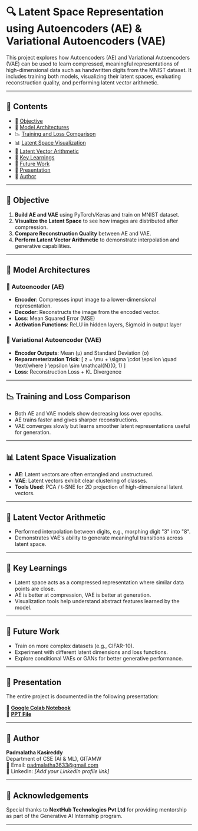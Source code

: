 # 🔍 Latent Space Representation using Autoencoders (AE) & Variational Autoencoders (VAE)

This project explores how Autoencoders (AE) and Variational Autoencoders (VAE) can be used to learn compressed, meaningful representations of high-dimensional data such as handwritten digits from the MNIST dataset. It includes training both models, visualizing their latent spaces, evaluating reconstruction quality, and performing latent vector arithmetic.

---

## 📁 Contents

- 📌 [Objective](#objective)
- 🧠 [Model Architectures](#model-architectures)
- 📉 [Training and Loss Comparison](#training-and-loss-comparison)
- 📊 [Latent Space Visualization](#latent-space-visualization)
- 🧪 [Latent Vector Arithmetic](#latent-vector-arithmetic)
- 📝 [Key Learnings](#key-learnings)
- 🚀 [Future Work](#future-work)
- 📎 [Presentation](#presentation)
- 👤 [Author](#author)

---

## 🎯 Objective

1. **Build AE and VAE** using PyTorch/Keras and train on MNIST dataset.
2. **Visualize the Latent Space** to see how images are distributed after compression.
3. **Compare Reconstruction Quality** between AE and VAE.
4. **Perform Latent Vector Arithmetic** to demonstrate interpolation and generative capabilities.

---

## 🧠 Model Architectures

### 🔹 Autoencoder (AE)
- **Encoder**: Compresses input image to a lower-dimensional representation.
- **Decoder**: Reconstructs the image from the encoded vector.
- **Loss**: Mean Squared Error (MSE)
- **Activation Functions**: ReLU in hidden layers, Sigmoid in output layer

### 🔹 Variational Autoencoder (VAE)
- **Encoder Outputs**: Mean (μ) and Standard Deviation (σ)
- **Reparameterization Trick**: 
  \[
  z = \mu + \sigma \cdot \epsilon \quad \text{where } \epsilon \sim \mathcal{N}(0, 1)
  \]
- **Loss**: Reconstruction Loss + KL Divergence

---

## 📉 Training and Loss Comparison

- Both AE and VAE models show decreasing loss over epochs.
- AE trains faster and gives sharper reconstructions.
- VAE converges slowly but learns smoother latent representations useful for generation.

---

## 📊 Latent Space Visualization

- **AE**: Latent vectors are often entangled and unstructured.
- **VAE**: Latent vectors exhibit clear clustering of classes.
- **Tools Used**: PCA / t-SNE for 2D projection of high-dimensional latent vectors.

---

## 🧪 Latent Vector Arithmetic

- Performed interpolation between digits, e.g., morphing digit "3" into "8".
- Demonstrates VAE's ability to generate meaningful transitions across latent space.

---

## 📝 Key Learnings

- Latent space acts as a compressed representation where similar data points are close.
- AE is better at compression, VAE is better at generation.
- Visualization tools help understand abstract features learned by the model.

---

## 🚀 Future Work

- Train on more complex datasets (e.g., CIFAR-10).
- Experiment with different latent dimensions and loss functions.
- Explore conditional VAEs or GANs for better generative performance.

---

## 📎 Presentation

The entire project is documented in the following presentation:

📂 **[Google Colab Notebook](https://colab.research.google.com/drive/1raVa0_2TtQY7wO0hku1kk--urz-vJAaa?usp=sharing)**  
📄 **[PPT File](Latent-Space-Representation-using-AE-and-VAE.pptx)**

---

## 👤 Author

**Padmalatha Kasireddy**  
Department of CSE (AI & ML), GITAMW  
📧 Email: padmalatha3633@gmail.com  
🔗 LinkedIn: *[Add your LinkedIn profile link]*

---

## 🧠 Acknowledgements

Special thanks to **NextHub Technologies Pvt Ltd** for providing mentorship as part of the Generative AI Internship program.

---



